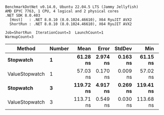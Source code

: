 ```

BenchmarkDotNet v0.14.0, Ubuntu 22.04.5 LTS (Jammy Jellyfish)
AMD EPYC 7763, 1 CPU, 4 logical and 2 physical cores
.NET SDK 8.0.403
  [Host]   : .NET 8.0.10 (8.0.1024.46610), X64 RyuJIT AVX2
  ShortRun : .NET 8.0.10 (8.0.1024.46610), X64 RyuJIT AVX2

Job=ShortRun  IterationCount=3  LaunchCount=1  
WarmupCount=3  

```
| Method         | Number | Mean      | Error    | StdDev   | Min       | Max       | Gen0   | Allocated |
|--------------- |------- |----------:|---------:|---------:|----------:|----------:|-------:|----------:|
| **Stopwatch**      | **1**      |  **61.28 ns** | **2.974 ns** | **0.163 ns** |  **61.15 ns** |  **61.46 ns** | **0.0005** |      **40 B** |
| ValueStopwatch | 1      |  57.03 ns | 0.170 ns | 0.009 ns |  57.02 ns |  57.04 ns |      - |         - |
| **Stopwatch**      | **3**      | **119.72 ns** | **4.917 ns** | **0.269 ns** | **119.41 ns** | **119.87 ns** | **0.0005** |      **40 B** |
| ValueStopwatch | 3      | 113.71 ns | 0.549 ns | 0.030 ns | 113.68 ns | 113.74 ns |      - |         - |
